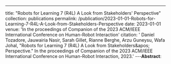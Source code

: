 ---
title: "Robots for Learning 7 (R4L) A Look from Stakeholders&apos; Perspective"
collection: publications
permalink: /publication/2023-01-01-Robots-for-Learning-7-R4L-A-Look-from-Stakeholders-Perspective
date: 2023-01-01
venue: 'In the proceedings of Companion of the 2023 ACM/IEEE International Conference on Human-Robot Interaction'
citation: ' Daniel Tozadore,  Jauwairia Nasir,  Sarah Gillet,  Rianne Berghe,  Arzu Guneysu,  Wafa Johal, &quot;Robots for Learning 7 (R4L) A Look from Stakeholders&amp;apos; Perspective.&quot; In the proceedings of Companion of the 2023 ACM/IEEE International Conference on Human-Robot Interaction, 2023.'
---**Abstract**: